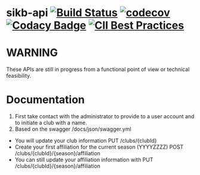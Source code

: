 # sikb-api [![Build Status](https://travis-ci.com/alexeil/sikb-api.svg?branch=master)](https://travis-ci.com/alexeil/sikb-api) [![codecov](https://codecov.io/gh/alexeil/sikb-api/branch/master/graph/badge.svg)](https://codecov.io/gh/alexeil/sikb-api) [![Codacy Badge](https://api.codacy.com/project/badge/Grade/258ba8c0d5124f799c00290f5376f4eb)](https://www.codacy.com/app/alexeil/sikb-api?utm_source=github.com&amp;utm_medium=referral&amp;utm_content=alexeil/sikb-api&amp;utm_campaign=Badge_Grade) [![CII Best Practices](https://bestpractices.coreinfrastructure.org/projects/2463/badge)](https://bestpractices.coreinfrastructure.org/projects/2463) 

# WARNING
These APIs are still in progress from a functional point of view or technical feasibility.

# Documentation
1) First take contact with the administrator to provide to a user account and to initiate a club with a name.
2) Based on the swagger /docs/json/swagger.yml
* You will update your club information PUT /clubs/{clubId}
* Create your first affiliation for the current season (YYYYZZZZ) POST /clubs/{clubId}/{season}/affiliation
* You can still update your affiliation information with PUT /clubs/{clubId}/{season}/affiliation